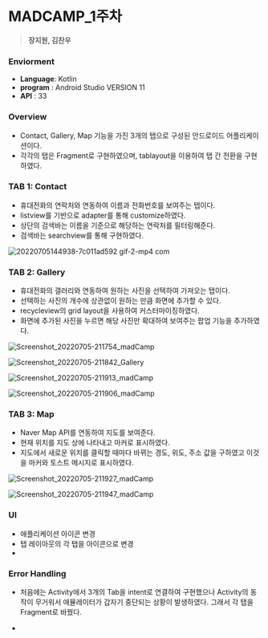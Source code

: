# **MADCAMP_1주차**
> **장지원, 김찬우**


### **Enviorment**
- **Language**: Kotlin
- **program** : Android Studio VERSION 11 
- **API** : 33

### **Overview**
- Contact, Gallery, Map 기능을 가진 3개의 탭으로 구성된 안드로이드 어플리케이션이다.   
- 각각의 탭은 Fragment로 구현하였으며, tablayout을 이용하여 탭 간 전환을 구현하였다.

### **TAB 1: Contact**
- 휴대전화의 연락처와 연동하여 이름과 전화번호를 보여주는 탭이다.
- listview를 기반으로 adapter를 통해 customize하였다.
- 상단의 검색바는 이름을 기준으로 해당하는 연락처를 필터링해준다.
- 검색바는 searchview를 통해 구현하였다.

![20220705144938-7c011ad592 gif-2-mp4 com](https://user-images.githubusercontent.com/83392219/177321506-c55ae5db-56a1-4e8e-bfca-0e3e89a9ac55.gif)


### **TAB 2: Gallery**
- 휴대전화의 갤러리와 연동하여 원하는 사진을 선택하여 가져오는 탭이다.
- 선택하는 사진의 개수에 상관없이 원하는 만큼 화면에 추가할 수 있다.
- recycleview의 grid layout을 사용하여 커스터마이징하였다.
- 화면에 추가된 사진을 누르면 해당 사진만 확대하여 보여주는 팝업 기능을 추가하였다.

![Screenshot_20220705-211754_madCamp](https://user-images.githubusercontent.com/83392219/177326069-2825d887-976f-4fa3-8f55-214be9b27daa.jpg)

![Screenshot_20220705-211842_Gallery](https://user-images.githubusercontent.com/83392219/177326150-435cb73a-eed7-4b41-ba19-0054198b2de1.jpg)

![Screenshot_20220705-211913_madCamp](https://user-images.githubusercontent.com/83392219/177326246-14d4d2af-9b66-45ba-bd60-0f8d8b8fc619.jpg)

![Screenshot_20220705-211906_madCamp](https://user-images.githubusercontent.com/83392219/177326303-0b201b23-9e58-450c-8a34-b87a5cf72c15.jpg)


### **TAB 3: Map**
- Naver Map API를 연동하여 지도를 보여준다.
- 현재 위치를 지도 상에 나타내고 마커로 표시하였다.
- 지도에서 새로운 위치를 클릭할 때마다 바뀌는 경도, 위도, 주소 값을 구하였고 이것을 마커와 토스트 메시지로 표시하였다.

![Screenshot_20220705-211927_madCamp](https://user-images.githubusercontent.com/83392219/177326420-a48e0175-703e-40a4-818c-84b24136d7f7.jpg)

![Screenshot_20220705-211947_madCamp](https://user-images.githubusercontent.com/83392219/177326452-f0892040-1adb-453b-9e43-75a1991e3782.jpg)



### **UI** ###
- 애플리케이션 아이콘 변경
- 탭 레이아웃의 각 탭을 아이콘으로 변경
-  


### **Error Handling** ###
- 처음에는 Activity에서 3개의 Tab을 intent로 연결하여 구현했으나 Activity의 동작이 무거워서 애뮬레이터가 갑자기 중단되는 상황이 발생하였다. 그래서 각 탭을 Fragment로 바꿨다.

- 
